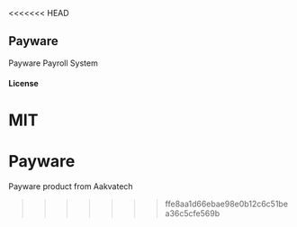 <<<<<<< HEAD
## Payware

Payware Payroll System

#### License

MIT
=======
# Payware

Payware product from Aakvatech
>>>>>>> ffe8aa1d66ebae98e0b12c6c51bea36c5cfe569b
